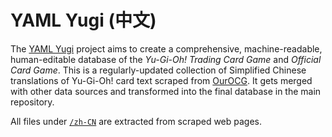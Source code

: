 # YAML Yugi (中文)

The [YAML Yugi](https://github.com/DawnbrandBots/yaml-yugi) project aims to create a comprehensive, machine-readable,
human-editable database of the _Yu-Gi-Oh! Trading Card Game_ and _Official Card Game_. This is a regularly-updated
collection of Simplified Chinese translations of Yu-Gi-Oh! card text scraped from [OurOCG](https://www.ourocg.cn/).
It gets merged with other data sources and transformed into the final database in the main repository.

All files under [`/zh-CN`](/zh-CN) are extracted from scraped web pages.
